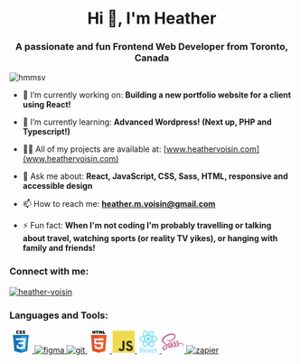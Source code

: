 <h1 align="center">Hi 👋, I'm Heather</h1>
<h3 align="center">A passionate and fun Frontend Web Developer from Toronto, Canada</h3>

<p align="left"> <img src="https://komarev.com/ghpvc/?username=hmmsv&label=Profile%20views&color=0e75b6&style=flat" alt="hmmsv" /> </p>

- 🔭 I’m currently working on: **Building a new portfolio website for a client using React!**

- 🌱 I’m currently learning: **Advanced Wordpress! (Next up, PHP and Typescript!)**

- 👨‍💻 All of my projects are available at: [www.heathervoisin.com](www.heathervoisin.com)

- 💬 Ask me about: **React, JavaScript, CSS, Sass, HTML, responsive and accessible design**

- 📫 How to reach me: **heather.m.voisin@gmail.com**

- ⚡ Fun fact: **When I'm not coding I'm probably travelling or talking about travel, watching sports (or reality TV yikes), or hanging with family and friends!**

<h3 align="left">Connect with me:</h3>
<p align="left">
<a href="https://linkedin.com/in/heather-voisin" target="blank"><img align="center" src="https://raw.githubusercontent.com/rahuldkjain/github-profile-readme-generator/master/src/images/icons/Social/linked-in-alt.svg" alt="heather-voisin" height="30" width="40" /></a>
</p>

<h3 align="left">Languages and Tools:</h3>
<p align="left"> <a href="https://www.w3schools.com/css/" target="_blank" rel="noreferrer"> <img src="https://raw.githubusercontent.com/devicons/devicon/master/icons/css3/css3-original-wordmark.svg" alt="css3" width="40" height="40"/> </a> <a href="https://www.figma.com/" target="_blank" rel="noreferrer"> <img src="https://www.vectorlogo.zone/logos/figma/figma-icon.svg" alt="figma" width="40" height="40"/> </a> <a href="https://git-scm.com/" target="_blank" rel="noreferrer"> <img src="https://www.vectorlogo.zone/logos/git-scm/git-scm-icon.svg" alt="git" width="40" height="40"/> </a> <a href="https://www.w3.org/html/" target="_blank" rel="noreferrer"> <img src="https://raw.githubusercontent.com/devicons/devicon/master/icons/html5/html5-original-wordmark.svg" alt="html5" width="40" height="40"/> </a> <a href="https://developer.mozilla.org/en-US/docs/Web/JavaScript" target="_blank" rel="noreferrer"> <img src="https://raw.githubusercontent.com/devicons/devicon/master/icons/javascript/javascript-original.svg" alt="javascript" width="40" height="40"/> </a> <a href="https://reactjs.org/" target="_blank" rel="noreferrer"> <img src="https://raw.githubusercontent.com/devicons/devicon/master/icons/react/react-original-wordmark.svg" alt="react" width="40" height="40"/> </a> <a href="https://sass-lang.com" target="_blank" rel="noreferrer"> <img src="https://raw.githubusercontent.com/devicons/devicon/master/icons/sass/sass-original.svg" alt="sass" width="40" height="40"/> </a> <a href="https://zapier.com" target="_blank" rel="noreferrer"> <img src="https://www.vectorlogo.zone/logos/zapier/zapier-icon.svg" alt="zapier" width="40" height="40"/> </a> </p>
